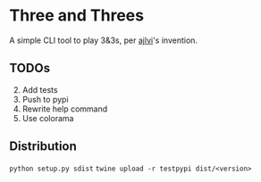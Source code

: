 # Three and Threes

A simple CLI tool to play 3&3s, per [ajlvi](http://www.ajlvi.net/)'s invention.

## TODOs

2. Add tests
4. Push to pypi
5. Rewrite help command
6. Use colorama

## Distribution

`python setup.py sdist`
`twine upload -r testpypi dist/<version>`
